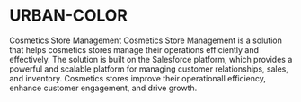# URBAN-COLOR
Cosmetics Store Management
Cosmetics Store Management is a solution that helps cosmetics stores manage their operations efficiently and effectively. The solution is built on the Salesforce platform, which provides a powerful and scalable platform for managing customer relationships, sales, and inventory. Cosmetics stores improve their operationall efficiency, enhance customer engagement, and drive growth.

